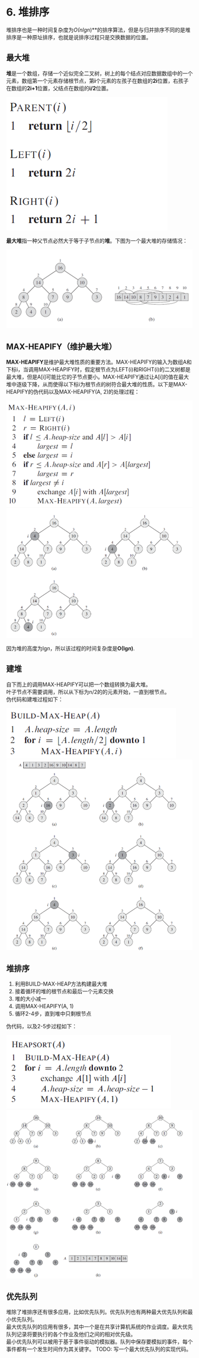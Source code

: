 # 6. 堆排序

堆排序也是一种时间复杂度为***Ο*(*n*lg*n*)**的排序算法，但是与归并排序不同的是堆排序是一种原址排序，也就是说排序过程只是交换数据的位置。  

## **最大堆**

**堆**是一个数组，存储一个近似完全二叉树，树上的每个结点对应数据数组中的一个元素，数组第一个元素存储根节点，第**i**个元素的左孩子在数组的**2i**位置，右孩子在数组的**2i+1**位置，父结点在数组的**i/2**位置。  

![堆](/.res/06_HEAP.PNG)  
  
**最大堆**指一种父节点必然大于等于子节点的**堆**。下图为一个最大堆的存储情况：  
  
![堆](/.res/06_1.PNG)  
  
## **MAX-HEAPIFY**（维护最大堆）

**MAX-HEAPIFY**是维护最大堆性质的重要方法。MAX-HEAPIFY的输入为数组A和下标i，当调用MAX-HEAPIFY时，假定根节点为LEFT(i)和RIGHT(i)的二叉树都是最大堆，但是A[i]可能比它的子节点要小。MAX-HEAPIFY通过让A[i]的值在最大堆中逐级下降，从而使得以下标i为根节点的树符合最大堆的性质。以下是MAX-HEAPIFY的伪代码以及MAX-HEAPIFY(A, 2)的处理过程：

![堆](/.res/06_MAX_HEAPIFY.PNG)  
![堆](/.res/06_2.PNG)  

因为堆的高度为lg*n*，所以该过程的时间复杂度是**Ο(lg*n*)**.   


## 建堆

自下而上的调用MAX-HEAPIFY可以把一个数组转换为最大堆。  
叶子节点不需要调用，所以从下标为n/2的的元素开始，一直到根节点。  
伪代码和建堆过程如下：  

![堆](/.res/06_BUILD_MAX_HEAP.PNG)  
![堆](/.res/06_3.PNG)  

## 堆排序

1. 利用BUILD-MAX-HEAP方法构建最大堆
2. 接着循环的堆的根节点和最后一个元素交换
3. 堆的大小减一
4. 调用MAX-HEAPIFY(A, 1)
5. 循环2-4步，直到堆中只剩根节点  

伪代码，以及2-5步过程如下：  

![堆](/.res/06_HEAP_SORT.PNG)  
![堆](/.res/06_4.PNG)  


## 优先队列

堆除了堆排序还有很多应用，比如优先队列。优先队列也有两种最大优先队列和最小优先队列。  
最大优先队列的应用有很多，其中一个是在共享计算机系统的作业调度。最大优先队列记录将要执行的各个作业及他们之间的相对优先级。  
最小优先队列可以被用于基于事件驱动的模拟器。队列中保存要模拟的事件，每个事件都有一个发生时间作为其关键字。
TODO: 写一个最大优先队列的实现代码。